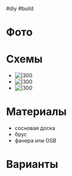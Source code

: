 #diy #build 

# Фото

# Схемы
- ![|300](86c5b1dca149ea83e234bf370548963c.webp)
- ![|300](232a0cc2c15b8d5ed60e51e90c16cd43.webp)
- ![|300](00_1666030175-1024x512.jpg)

# Материалы
- сосновая доска
- брус
- фанера или OSB

# Варианты